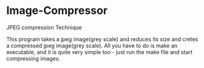 Image-Compressor
================
JPEG compression Technique

This program takes a jpeg image(grey scale) and reduces its size and cretes a compressed jpeg image(grey scale).
All you have to do is make an executable, and it is quite very simple too - just run the make file and start 
compressing images.

